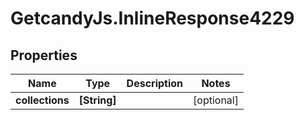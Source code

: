# GetcandyJs.InlineResponse4229

## Properties

Name | Type | Description | Notes
------------ | ------------- | ------------- | -------------
**collections** | **[String]** |  | [optional] 


